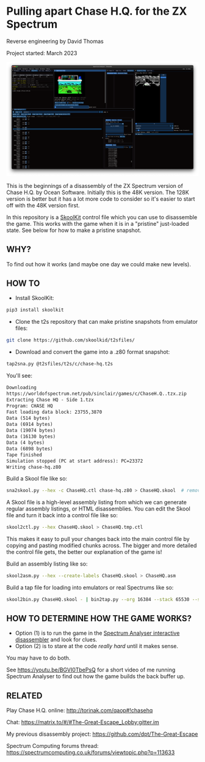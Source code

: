 # Pulling apart Chase H.Q. for the ZX Spectrum

Reverse engineering by David Thomas

Project started: March 2023

![Using Spectrum Analyser to investigate the game, including turning the screen green](ChaseHQ.png)

This is the beginnings of a disassembly of the ZX Spectrum version of Chase H.Q. by Ocean Software. Initially this is the 48K version. The 128K version is better but it has a lot more code to consider so it's easier to start off with the 48K version first.

In this repository is a [SkoolKit](https://skoolkit.ca/) control file which you can use to disassemble the game. This works with the game when it is in a "pristine" just-loaded state. See below for how to make a pristine snapshot.

## WHY?

To find out how it works (and maybe one day we could make new levels).

## HOW TO

- Install SkoolKit:

``` sh
pip3 install skoolkit
```

- Clone the t2s repository that can make pristine snapshots from emulator files:

``` sh
git clone https://github.com/skoolkid/t2sfiles/
```

- Download and convert the game into a .z80 format snapshot:

``` sh
tap2sna.py @t2sfiles/t2s/c/chase-hq.t2s
```

You'll see:

```
Downloading https://worldofspectrum.net/pub/sinclair/games/c/ChaseH.Q..tzx.zip
Extracting Chase HQ - Side 1.tzx
Program: CHASE HQ
Fast loading data block: 23755,3870
Data (514 bytes)
Data (6914 bytes)
Data (19074 bytes)
Data (16130 bytes)
Data (4 bytes)
Data (6898 bytes)
Tape finished
Simulation stopped (PC at start address): PC=23372
Writing chase-hq.z80
```

Build a Skool file like so:

``` sh
sna2skool.py --hex -c ChaseHQ.ctl chase-hq.z80 > ChaseHQ.skool  # remove --hex if you want decimal numbers
```

A Skool file is a high-level assembly listing from which we can generate regular assembly listings, or HTML disassemblies. You can edit the Skool file and turn it back into a control file like so:

``` sh
skool2ctl.py --hex ChaseHQ.skool > ChaseHQ.tmp.ctl
```

This makes it easy to pull your changes back into the main control file by copying and pasting modified chunks across. The bigger and more detailed the control file gets, the better our explanation of the game is!

Build an assembly listing like so:

``` sh
skool2asm.py --hex --create-labels ChaseHQ.skool > ChaseHQ.asm
```

Build a tap file for loading into emulators or real Spectrums like so:

``` sh
skool2bin.py ChaseHQ.skool - | bin2tap.py --org 16384 --stack 65530 --start 23372 - ChaseHQ.tap
```

## HOW TO DETERMINE HOW THE GAME WORKS?

- Option (1) is to run the game in the [Spectrum Analyser interactive disassembler](https://colourclash.co.uk/spectrum-analyser/) and look for clues.
- Option (2) is to stare at the code _really hard_ until it makes sense.

You may have to do both.

See https://youtu.be/BGVI0TbePsQ for a short video of me running Spectrum Analyser to find out how the game builds the back buffer up.

## RELATED

Play Chase H.Q. online: http://torinak.com/qaop#!chasehq

Chat: https://matrix.to/#/#The-Great-Escape_Lobby:gitter.im

My previous disassembly project: https://github.com/dpt/The-Great-Escape

Spectrum Computing forums thread: https://spectrumcomputing.co.uk/forums/viewtopic.php?p=113633
